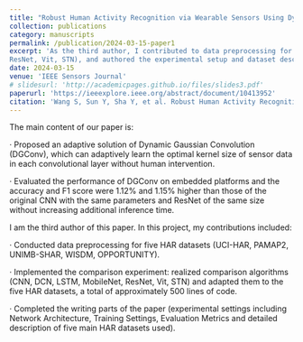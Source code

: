 ```yaml
---
title: "Robust Human Activity Recognition via Wearable Sensors Using Dynamic Gaussian Kernel Learning"
collection: publications
category: manuscripts
permalink: /publication/2024-03-15-paper1
excerpt: 'As the third author, I contributed to data preprocessing for five HAR datasets (UCI-HAR, PAMAP2, UNIMB-SHAR, WISDM, OPPORTUNITY), implemented comparative experiments using seven deep learning models (CNN, DCN, LSTM, MobileNet,
ResNet, Vit, STN), and authored the experimental setup and dataset description sections of the paper.'
date: 2024-03-15
venue: 'IEEE Sensors Journal'
# slidesurl: 'http://academicpages.github.io/files/slides3.pdf'
paperurl: 'https://ieeexplore.ieee.org/abstract/document/10413952'
citation: 'Wang S, Sun Y, Sha Y, et al. Robust Human Activity Recognition via Wearable Sensors Using Dynamic Gaussian Kernel Learning[J]. IEEE Sensors Journal, 2024.'
---
```


The main content of our paper is:

· Proposed an adaptive solution of Dynamic Gaussian Convolution (DGConv), which can adaptively learn the optimal kernel size of sensor data in each convolutional layer without human intervention.  

· Evaluated the performance of DGConv on embedded platforms and the accuracy and F1 score were
1.12% and 1.15% higher than those of the original CNN with the same parameters and ResNet of the
same size without increasing additional inference time.  

I am the third author of this paper. In this project, my contributions included:

· Conducted data preprocessing for five HAR datasets (UCI-HAR, PAMAP2, UNIMB-SHAR, WISDM, OPPORTUNITY).  

· Implemented the comparison experiment: realized comparison algorithms (CNN, DCN, LSTM, MobileNet,
ResNet, Vit, STN) and adapted them to the five HAR datasets, a total of approximately 500 lines of code.

· Completed the writing parts of the paper (experimental settings including Network Architecture, Training Settings, Evaluation Metrics and detailed description of five main HAR datasets used).
